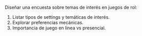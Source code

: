 Diseñar una encuesta sobre temas de interés en juegos de rol:

1. Listar tipos de settings y temáticas de interés.
2. Explorar preferencias mecánicas. 
3. Importancia de juego en linea vs presencial.